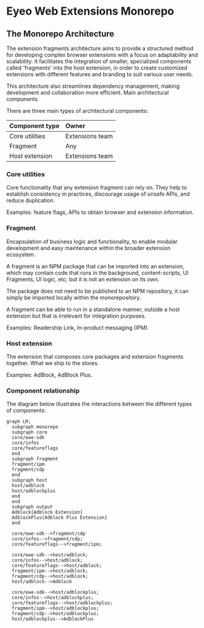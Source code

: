 # Eyeo Web Extensions Monorepo

## The Monorepo Architecture

The extension fragments architecture aims to provide a structured method for
developing complex browser extensions with a focus on adaptability and
scalability. It facilitates the integration of smaller, specialized components
called 'fragments' into the host extension, in order to create customized
extensions with different features and branding to suit various user needs.

This architecture also streamlines dependency management, making development and
collaboration more efficient.  Main architectural components

There are three main types of architectural components:

| Component type | Owner           |
|:---------------|:----------------|
| Core utilities | Extensions team |
| Fragment       | Any             |
| Host extension | Extensions team |

### Core utilities

Core functionality that any extension fragment can rely on. They help to
establish consistency in practices, discourage usage of unsafe APIs, and reduce
duplication.

Examples: feature flags, APIs to obtain browser and extension information.

### Fragment

Encapsulation of business logic and functionality, to enable modular development
and easy maintenance within the broader extension ecosystem.

A fragment is an NPM package that can be imported into an extension, which may
contain code that runs in the background, content-scripts, UI Fragments, UI
logic, etc; but it is not an extension on its own.

The package does not need to be published to an NPM repository, it can simply be
imported locally within the monorepository.

A fragment can be able to run in a standalone manner, outside a host extension
but that is irrelevant for integration purposes.

Examples: Readership Link, In-product messaging (IPM).

### Host extension

The extension that composes core packages and extension fragments together. What
we ship to the stores.

Examples: AdBlock, AdBlock Plus.

### Component relationship

The diagram below illustrates the interactions between the different types of
components:

```mermaid
graph LR;
  subgraph monorepo
  subgraph core
  core/ewe-sdk
  core/infos
  core/featureflags
  end
  subgraph fragment
  fragment/ipm
  fragment/cdp
  end
  subgraph host
  host/adblock
  host/adblockplus
  end
  end
  subgraph output
  Adblock[Adblock Extension]
  AdblockPlus[Adblock Plus Extension]
  end

  core/ewe-sdk-->fragment/cdp
  core/infos-->fragment/cdp;
  core/featureflags-->fragment/ipm;

  core/ewe-sdk-->host/adblock;
  core/infos-->host/adblock;
  core/featureflags-->host/adblock;
  fragment/ipm-->host/adblock;
  fragment/cdp-->host/adblock;
  host/adblock-->Adblock

  core/ewe-sdk-->host/adblockplus;
  core/infos-->host/adblockplus;
  core/featureflags-->host/adblockplus;
  fragment/ipm-->host/adblockplus;
  fragment/cdp-->host/adblockplus;
  host/adblockplus-->AdblockPlus
```
